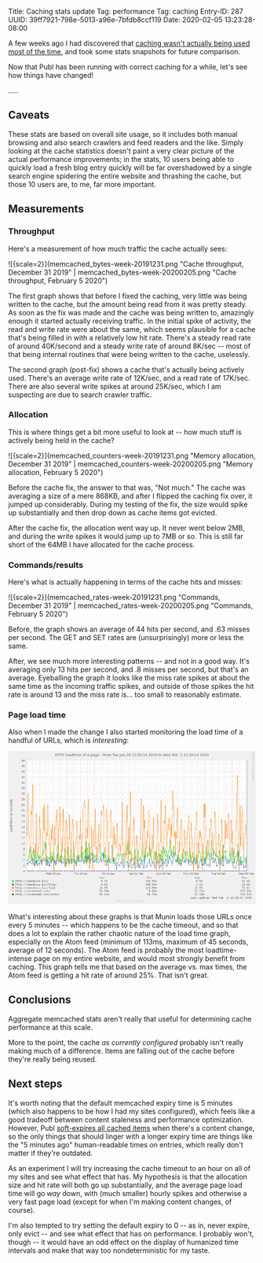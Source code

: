 Title: Caching stats update
Tag: performance
Tag: caching
Entry-ID: 287
UUID: 39ff7921-798e-5013-a96e-7bfdb8ccf119
Date: 2020-02-05 13:23:28-08:00

A few weeks ago I had discovered that [caching wasn't actually being used most of the time](304), and took some stats snapshots for future comparison.

Now that Publ has been running with correct caching for a while, let's see how things have changed!

.....

## Caveats

These stats are based on overall site usage, so it includes both manual browsing and also search crawlers and feed readers and the like. Simply looking at the cache statistics doesn't paint a very clear picture of the actual performance improvements; in the stats, 10 users being able to quickly load a fresh blog entry quickly will be far overshadowed by a single search engine spidering the entire website and thrashing the cache, but those 10 users are, to me, far more important.

## Measurements

### Throughput

Here's a measurement of how much traffic the cache actually sees:

![{scale=2}](memcached_bytes-week-20191231.png "Cache throughput, December 31 2019"
| memcached_bytes-week-20200205.png "Cache throughput, February 5 2020")

The first graph shows that before I fixed the caching, very little was being written to the cache, but the amount being read from it was pretty steady. As soon as the fix was made and the cache was being written to, amazingly enough it started actually receiving traffic. In the initial spike of activity, the read and write rate were about the same, which seems plausible for a cache that's being filled in with a relatively low hit rate. There's a steady read rate of around 40K/second and a steady write rate of around 8K/sec -- most of that being internal routines that were being written to the cache, uselessly.

The second graph (post-fix) shows a cache that's actually being actively used. There's an average write rate of 12K/sec, and a read rate of 17K/sec. There are also several write spikes at around 25K/sec, which I am suspecting are due to search crawler traffic.

### Allocation

This is where things get a bit more useful to look at -- how much stuff is actively being held in the cache?

![{scale=2}](memcached_counters-week-20191231.png "Memory allocation, December 31 2019"
| memcached_counters-week-20200205.png "Memory allocation, February 5 2020")

Before the cache fix, the answer to that was, "Not much." The cache was averaging a size of a mere 868KB, and after I flipped the caching fix over, it jumped up considerably. During my testing of the fix, the size would spike up substantially and then drop down as cache items got evicted.

After the cache fix, the allocation went way up. It never went below 2MB, and during the write spikes it would jump up to 7MB or so. This is still far short of the 64MB I have allocated for the cache process.

### Commands/results

Here's what is actually happening in terms of the cache hits and misses:

![{scale=2}](memcached_rates-week-20191231.png "Commands, December 31 2019"
| memcached_rates-week-20200205.png "Commands, February 5 2020")

Before, the graph shows an average of 44 hits per second, and .63 misses per second. The GET and SET rates are (unsurprisingly) more or less the same.

After, we see much more interesting patterns -- and not in a good way. It's averaging only 13 hits per second, and .8 misses per second, but that's an average. Eyeballing the graph it looks like the miss rate spikes at about the same time as the incoming traffic spikes, and outside of those spikes the hit rate is around 13 and the miss rate is... too small to reasonably estimate.

### Page load time

Also when I made the change I also started monitoring the load time of a handful of URLs, which is *interesting*:

![{scale=2}](http_loadtime-week-20200205.png "page load time")

What's interesting about these graphs is that Munin loads those URLs once every 5 minutes -- which happens to be the cache timeout, and so that does a lot to explain the rather chaotic nature of the load time graph, especially on the Atom feed (minimum of 113ms, maximum of 45 seconds, average of 12 seconds). The Atom feed is probably the most loadtime-intense page on my entire website, and would most strongly benefit from caching. This graph tells me that based on the average vs. max times, the Atom feed is getting a hit rate of around 25%. That isn't great.

## Conclusions

Aggregate memcached stats aren't really that useful for determining cache performance at this scale.

More to the point, the cache *as currently configured* probably isn't really making much of a difference. Items are falling out of the cache before they're really being reused.

## Next steps

It's worth noting that the default memcached expiry time is 5 minutes (which also happens to be how I had my sites configured), which feels like a good tradeoff between content staleness and performance optimization. However, Publ [soft-expires all cached items](https://github.com/PlaidWeb/Publ/commit/6ae4ae5731da46027ced9f0ea381dad66e3584a4#diff-650397549bec3d65892e233d5bd328f6R113) when there's a content change, so the only things that should linger with a longer expiry time are things like the "5 minutes ago" human-readable times on entries, which really don't matter if they're outdated.

As an experiment I will try increasing the cache timeout to an hour on all of my sites and see what effect that has. My hypothesis is that the allocation size and hit rate will both go up substantially, and the average page load time will go *way* down, with (much smaller) hourly spikes and otherwise a very fast page load (except for when I'm making content changes, of course).

I'm also tempted to try setting the default expiry to 0 -- as in, never expire, only evict -- and see what effect that has on performance. I probably won't, though -- it would have an odd effect on the display of humanized time intervals and make that way too nondeterministic for my taste.
